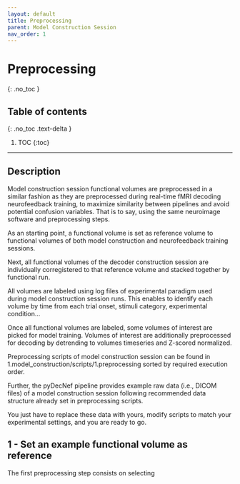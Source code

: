 ```yaml
---
layout: default
title: Preprocessing
parent: Model Construction Session
nav_order: 1
---
```


# Preprocessing
{: .no_toc }

## Table of contents
{: .no_toc .text-delta }

1. TOC
{:toc}

---

## Description

Model construction session functional volumes are preprocessed in a similar fashion as they are preprocessed during real-time fMRI decoding neurofeedback training, to maximize similarity between pipelines and avoid potential confusion variables. That is to say, using the same neuroimage software and preprocessing steps.

As an starting point, a functional volume is set as reference volume to functional volumes of both model construction and neurofeedback training sessions.

Next, all functional volumes of the decoder construction session are individually corregistered to that reference volume and stacked together by functional run.

All volumes are labeled using log files of experimental paradigm used during model construction session runs. This enables to identify each volume by time from each trial onset, stimuli category, experimental condition...

Once all functional volumes are labeled, some volumes of interest are picked for model training. Volumes of interest are additionally preprocessed for decoding by detrending to volumes timeseries and Z-scored normalized.

Preprocessing scripts of model construction session can be found in 1.model_construction/scripts/1.preprocessing sorted by required execution order.

Further, the pyDecNef pipeline provides example raw data (i.e., DICOM files) of a model construction session following recommended data structure already set in preprocessing scripts. 

You just have to replace these data with yours, modify scripts to match your experimental settings, and you are ready to go.

## 1 - Set an example functional volume as reference

The first preprocessing step consists on selecting 
